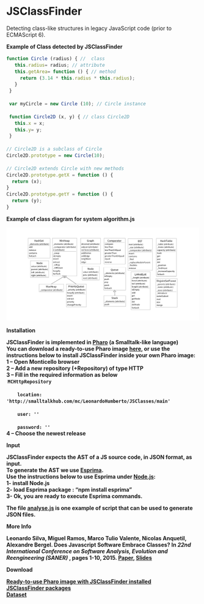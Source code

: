 # JSClassFinder
Detecting class-like structures in legacy JavaScript code (prior to ECMAScript 6).

<p><strong>Example of Class detected by JSClassFinder</strong></p>

```javascript
function Circle (radius) { //  class
   this.radius= radius; // attribute
   this.getArea= function () { // method
     return (3.14 * this.radius * this.radius);
   }
 }
 
 var myCircle = new Circle (10); // Circle instance
 
 function Circle2D (x, y) { // class Circle2D
   this.x = x;
   this.y= y;
 }

// Circle2D is a subclass of Circle
Circle2D.prototype = new Circle(10);

// Circle2D extends Circle with new methods
Circle2D.prototype.getX = function () {
  return (x);
}
Circle2D.prototype.getY = function () {
  return (y);
}
 ```

<p><strong>Example of class diagram for system algorithm.js</p>

![alt text](https://github.com/aserg-ufmg/JSClassFinder/blob/master/UMLdiagramAlgorithms.png "Class diagram")



<p><strong>Installation</strong></p>
<p>JSClassFinder is implemented in <a href="http://pharo.org/" title="Pharo">Pharo</a> (a Smalltalk-like language) <br />
You can download a ready-to-use Pharo image <a href="https://drive.google.com/file/d/0B-ZbjmvQs5bXamZEbzN6LTluUTg/view?usp=sharing" title="Ready-to-use Pharo image">here</a>, or use the instructions below to install JSClassFinder inside your own Pharo image:<br />
1 &#8211; Open Monticello browser<br />
2 &#8211; Add a new repository (+Repository) of type HTTP<br />
3 &#8211; Fill in the required information as below<br />
&nbsp;<code>MCHttpRepository<br />
&nbsp;&nbsp;&nbsp;&nbsp;location: 'http://smalltalkhub.com/mc/LeonardoHumberto/JSClasses/main'<br />
&nbsp;&nbsp;&nbsp;&nbsp;user: ''<br />
&nbsp;&nbsp;&nbsp;&nbsp;password: '' </code><br />
4 &#8211; Choose the newest release</p>
<p><strong>Input</strong></p>
<p>JSClassFinder expects the AST of a JS source code, in JSON format, as input.<br />
To generate the AST we use <a href="http://esprima.org/" title="Esprima">Esprima</a>.<br />
Use the instructions below to use Esprima under <a href="http://nodejs.org/" title="Node.js">Node.js</a>:<br />
1- install Node.js<br />
2- load Esprima package : &#8220;npm install esprima&#8221;<br />
3- Ok, you are ready to execute Esprima commands. </p>
<p>The file <a href="http://java.llp.dcc.ufmg.br/mediawiki/images/0/09/Analysejs.zip" title="script">analyse.js</a> is one example of script that can be used to generate JSON files.</p>


<p><strong>More Info</strong></p>
 Leonardo Silva, Miguel Ramos, Marco Tulio Valente, Nicolas Anquetil, Alexandre Bergel. Does Javascript Software Embrace Classes? In <em>22nd International Conference on Software Analysis, Evolution and Reengineering (SANER) </em>, pages 1-10, 2015. 
 <a href="http://www.dcc.ufmg.br/~mtov/pub/2015_saner.pdf">Paper</a>, <a href="https://speakerdeck.com/aserg_ufmg/does-javascript-software-embrace-classes-saner-2015">Slides</a>

<p><strong>Download</strong></p>
<p><a href="https://drive.google.com/file/d/0B-ZbjmvQs5bXMnNHMjFMRFhCU2c/view?usp=sharing" title="Ready-to-use Pharo image">Ready-to-use Pharo image with JSClassFinder installed</a><br />
<a href="http://smalltalkhub.com/#!/~LeonardoHumberto/JSClasses" title="JSClassFinder Tool">JSClassFinder packages</a><br />
<a href="http://aserg.labsoft.dcc.ufmg.br/qualitas.js/qualitas.js.rar" title="Dataset">Dataset</a></p>
